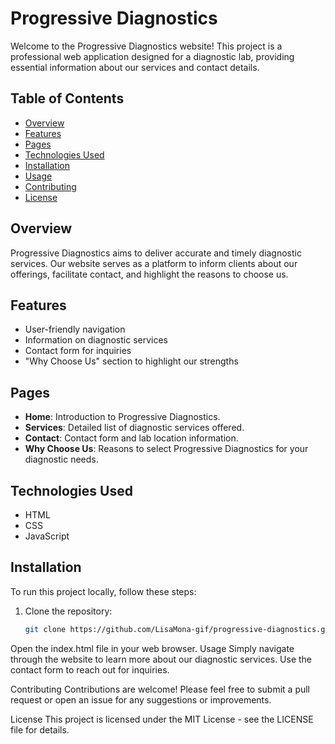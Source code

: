 # Progressive Diagnostics

Welcome to the Progressive Diagnostics website! This project is a professional web application designed for a diagnostic lab, providing essential information about our services and contact details.

## Table of Contents

- [Overview](#overview)
- [Features](#features)
- [Pages](#pages)
- [Technologies Used](#technologies-used)
- [Installation](#installation)
- [Usage](#usage)
- [Contributing](#contributing)
- [License](#license)

## Overview

Progressive Diagnostics aims to deliver accurate and timely diagnostic services. Our website serves as a platform to inform clients about our offerings, facilitate contact, and highlight the reasons to choose us.

## Features

- User-friendly navigation
- Information on diagnostic services
- Contact form for inquiries
- "Why Choose Us" section to highlight our strengths

## Pages

- **Home**: Introduction to Progressive Diagnostics.
- **Services**: Detailed list of diagnostic services offered.
- **Contact**: Contact form and lab location information.
- **Why Choose Us**: Reasons to select Progressive Diagnostics for your diagnostic needs.

## Technologies Used

- HTML
- CSS
- JavaScript

## Installation

To run this project locally, follow these steps:

1. Clone the repository:
   ```bash
   git clone https://github.com/LisaMona-gif/progressive-diagnostics.git
Open the index.html file in your web browser.
Usage
Simply navigate through the website to learn more about our diagnostic services. Use the contact form to reach out for inquiries.

Contributing
Contributions are welcome! Please feel free to submit a pull request or open an issue for any suggestions or improvements.

License
This project is licensed under the MIT License - see the LICENSE file for details.


